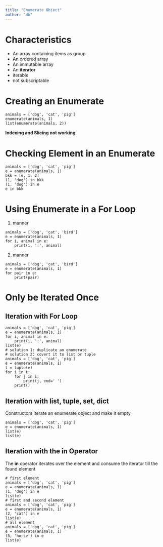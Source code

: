 ```yaml
---
title: "Enumerate Object"
author: "db"
---
```


# Characteristics
- An array containing items as group
- An ordered array
- An immutable array
- An __iterator__
- iterable
- not subscriptable

# Creating an Enumerate
```
animals = ['dog', 'cat', 'pig']
enumerate(animals, 1)
list(enumerate(animals, 2))
```

__Indexing and Slicing not working__

# Checking Element in an Enumerate
```
animals = ['dog', 'cat', 'pig']
e = enumerate(animals, 1)
bkk = [e, 1, 2]
(1, 'dog') in bkk
(1, 'dog') in e
e in bkk
```

# Using Enumerate in a For Loop
1. manner
```
animals = ['dog', 'cat', 'bird']
e = enumerate(animals, 1)
for i, animal in e:
    print(i, ':', animal)
```
2. manner
```
animals = ['dog', 'cat', 'bird']
e = enumerate(animals, 1)
for pair in e:
    print(pair)
```

# Only be Iterated Once
## Iteration with For Loop
```
animals = ['dog', 'cat', 'pig']
e = enumerate(animals, 1)
for i, animal in e:
    print(i, ':', animal)
list(e)
# solution 1: duplicate an enumerate
# solution 2: covert it to list or tuple
animals = ['dog', 'cat', 'pig']
e = enumerate(animals, 1)
t = tuple(e)
for i in t:
    for j in i:
        print(j, end=' ')
    print()
```
## Iteration with list, tuple, set, dict
Constructors iterate an enumerate object and make it empty
```
animals = ['dog', 'cat', 'pig']
e = enumerate(animals, 1)
list(e)
list(e)
```
## Iteration with the __in__ Operator
The __in__ operator iterates over the element and consume the iterator till the found element
```
# first element
animals = ['dog', 'cat', 'pig']
e = enumerate(animals, 1)
(1, 'dog') in e
list(e)
# first and second element
animals = ['dog', 'cat', 'pig']
e = enumerate(animals, 1)
(2, 'cat') in e
list(e)
# all element
animals = ['dog', 'cat', 'pig']
e = enumerate(animals, 1)
(5, 'horse') in e
list(e)
```

